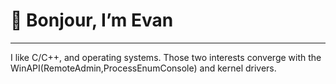 # 👋 Bonjour, I’m Evan
---
I like C/C++, and operating systems. Those two interests converge with the WinAPI(RemoteAdmin,ProcessEnumConsole) and kernel drivers. 
<!---
EvanDesR/EvanDesR is a ✨ special ✨ repository because its `README.md` (this file) appears on your GitHub profile.
You can click the Preview link to take a look at your changes.
--->
